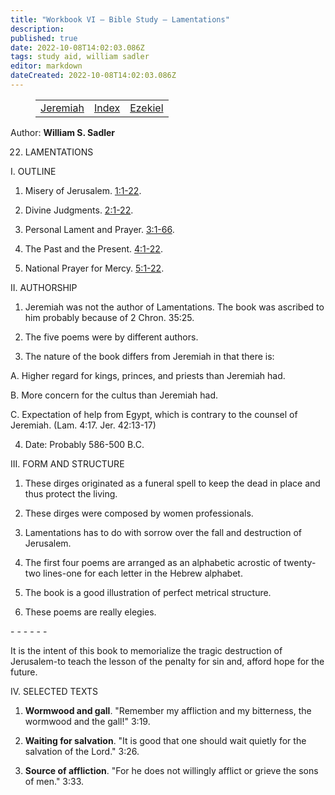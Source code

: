 ```yaml
---
title: "Workbook VI — Bible Study — Lamentations"
description: 
published: true
date: 2022-10-08T14:02:03.086Z
tags: study aid, william sadler
editor: markdown
dateCreated: 2022-10-08T14:02:03.086Z
---
```


<figure class="table chapter-navigator">
	<table>
		<tbody>
		<tr>
			<td><a href="/en/article/William_S_Sadler/Workbook_6_Bible_Study/Study_1_">Jeremiah</a></td>
			<td><a href="/en/article/William_S_Sadler/Workbook_6_Bible_Study/Index">Index</a></td>
			<td><a href="/en/article/William_S_Sadler/Workbook_6_Bible_Study/Study_1_">Ezekiel</a></td>
		</tr>
		</tbody>
	</table>
</figure>

Author: **William S. Sadler**


22. LAMENTATIONS

I. OUTLINE

1. Misery of Jerusalem. [1:1-22](/en/Bible/Lamentations/1#v1).

2. Divine Judgments. [2:1-22](/en/Bible/Lamentations/2#v1).

3. Personal Lament and Prayer. [3:1-66](/en/Bible/Lamentations/3#v1).

4. The Past and the Present. [4:1-22](/en/Bible/Lamentations/4#v1).

5. National Prayer for Mercy. [5:1-22](/en/Bible/Lamentations/5#v1).

II. AUTHORSHIP

1. Jeremiah was not the author of Lamentations. The book was ascribed to him probably because of 2 Chron. 35:25.

2. The five poems were by different authors.

3. The nature of the book differs from Jeremiah in that there is:

A. Higher regard for kings, princes, and priests than Jeremiah had.

B. More concern for the cultus than Jeremiah had.

C. Expectation of help from Egypt, which is contrary to the counsel of Jeremiah. (Lam. 4:17. Jer. 42:13-17)

4. Date: Probably 586-500 B.C.

III. FORM AND STRUCTURE

1. These dirges originated as a funeral spell to keep the dead in place and thus protect the living.

2. These dirges were composed by women professionals.

3. Lamentations has to do with sorrow over the fall and destruction of Jerusalem.

4. The first four poems are arranged as an alphabetic acrostic of twenty-two lines-one for each letter in the Hebrew alphabet.

5. The book is a good illustration of perfect metrical structure.

6. These poems are really elegies.

\- - - - - -

It is the intent of this book to memorialize the tragic destruction of Jerusalem-to teach the lesson of the penalty for sin and, afford hope for the future.

IV. SELECTED TEXTS

1. **Wormwood and gall**. "Remember my affliction and my bitterness, the wormwood and the gall!" 3:19.

2. **Waiting for salvation**. "It is good that one should wait quietly for the salvation of the Lord." 3:26.

3. **Source of affliction**. "For he does not willingly afflict or grieve the sons of men." 3:33.


<br>

